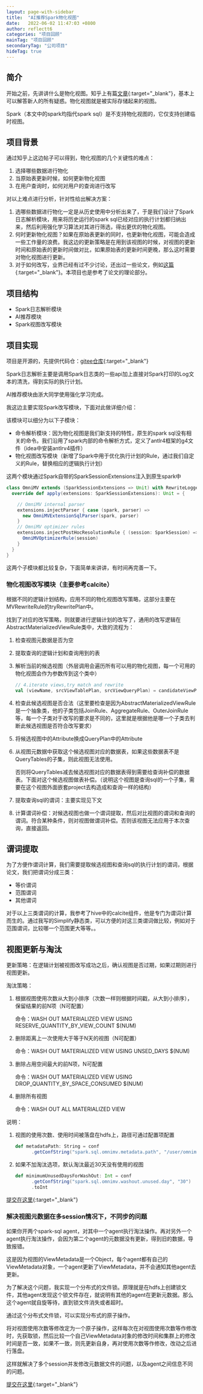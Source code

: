 ```yaml
---
layout: page-with-sidebar
title:  "AI推荐Spark物化视图"
date:   2022-06-02 11:47:03 +0800
author: reflectt6
categories: "项目回顾"
mainTag: "项目回顾"
secondaryTag: "公司项目"
hideTag: true
---
```


## 简介

开始之前，先讲讲什么是物化视图。知乎上有篇[文章](https://zhuanlan.zhihu.com/p/484146629){:target="_blank"}，基本上可以解答新人的所有疑惑。物化视图就是被实际存储起来的视图。

Spark（本文中的spark均指代spark sql）是不支持物化视图的，它仅支持创建临时视图。

## 项目背景

通过知乎上这边帖子可以得到，物化视图的几个关键性的难点：

1. 选择哪些数据进行物化
2. 当原始表更新时候，如何更新物化视图
3. 在用户查询时，如何对用户的查询进行改写

对以上难点进行分析，针对性给出解决方案：

1. 选哪些数据进行物化一定是从历史使用中分析出来了，于是我们设计了Spark日志解析模块，用来将历史运行的spark sql已经对应的执行计划都归纳出来，然后利用强化学习算法对其进行筛选，得出更优的物化视图。
2. 何时更新物化视图？如果在原始表更新的同时，也更新物化视图，可能会造成一些工作量的浪费。我这边的更新策略是在用到该视图的时候，对视图的更新时间和原始表的更新时间做对比，如果原始表的更新时间更晚，那么这时需要对物化视图进行更新。
3. 对于如何改写，业界已经有过不少讨论，还出过一些论文，例如[这篇](https://courses.cs.washington.edu/courses/cse591d/01sp/opt_views.pdf){:target="_blank"}。本项目也是参考了论文的理论部分。

## 项目结构

- Spark日志解析模块
- AI推荐模块
- Spark视图改写模块

## 项目实现

项目是开源的，先提供代码仓：[gitee仓库](https://gitee.com/reflectt6/boostkit-bigdata/commits/main){:target="_blank"}

Spark日志解析主要是调用Spark日志类的一些api加上直接对Spark打印的Log文本的清洗，得到实际的执行计划。

AI推荐模块由浙大同学使用强化学习完成。

我这边主要实现Spark改写模块，下面对此做详细介绍：

该模块可以细分为以下子模块：

- 命令解析模块：因为物化视图是我们新支持的特性，原生的spark sql没有相关的命令。我们沿用了spark内部的命令解析方式，定义了antlr4框架的g4文件（idea中安装antlrv4插件）
- 物化视图改写模块（新增了Spark中用于优化执行计划的Rule，通过我们自定义的Rule，替换相应的逻辑执行计划）

这两个模块通过Spark自带的SparkSessionExtensions注入到原生spark中

```scala
class OmniMV extends (SparkSessionExtensions => Unit) with RewriteLogger {
  override def apply(extensions: SparkSessionExtensions): Unit = {

    // OmniMV internal parser
    extensions.injectParser { case (spark, parser) =>
      new OmniMVExtensionSqlParser(spark, parser)
    }
    // OmniMV optimizer rules
    extensions.injectPostHocResolutionRule { (session: SparkSession) =>
      OmniMVOptimizerRule(session)
    }
  }
}
```

这两个子模块都比较复杂，下面简单来讲讲，有时间再完善一下。

### 物化视图改写模块（主要参考calcite）

根据不同的逻辑计划结构，应用不同的物化视图改写策略，这部分主要在MVRewriteRule的tryRewritePlan中。

找到了对应的改写策略，则就要进行逻辑计划的改写了，通用的改写逻辑在AbstractMaterializedViewRule类中，大致的流程为：

1. 检查视图元数据是否为空

2. 提取查询的逻辑计划和查询用到的表

3. 解析当前的候选视图（外层调用会遍历所有可以用的物化视图，每一个可用的物化视图会作为参数传到这个类中）

   ```scala
   // 4.iterate views,try match and rewrite
   val (viewName, srcViewTablePlan, srcViewQueryPlan) = candidateViewPlan
   ```

4. 检查此候选视图是否合法（这里要检查是因为AbstractMaterializedViewRule是一个抽象类，他的子类包括JoinRule、AggregateRule、OuterJoinRule等，每一个子类对于改写的要求是不同的，这里就是根据他是哪一个子类去判断此候选视图是否符合改写要求）

5. 将候选视图中的Attribute换成QueryPlan中的Attribute

6. 从视图元数据中获取这个候选视图对应的数据表，如果这些数据表不是QueryTables的子集，则此视图无法使用。

   否则将QueryTables减去候选视图对应的数据表得到需要给查询补偿的数据表。下面对这个候选视图做表补偿。（说明这个视图是查询sql的一个子集，需要在这个视图外面嵌套project去构造成和查询一样的结构）

7. 提取查询sql的谓词：主要实现见下文

8. 计算谓词补偿：对候选视图也做一个谓词提取，然后对比视图的谓词和查询的谓词。符合某种条件，则对视图做谓词补偿。否则该视图无法应用于本次查询，直接返回。



## 谓词提取

为了方便作谓词计算，我们需要提取候选视图和查询sql的执行计划的谓词，根据论文，我们把谓词分成三类：

- 等价谓词
- 范围谓词
- 其他谓词

对于以上三类谓词的计算，我参考了hive中的calcite组件，他是专门为谓词计算而生的。通过我写的Simplify静态类，可以方便的对这三类谓词做比较，例如对于范围谓词，比较哪一个范围更大等等。。

## 视图更新与淘汰

更新策略：在逻辑计划被视图改写成功之后，确认视图是否过期，如果过期则进行视图更新。

淘汰策略：

1. 根据视图使用次数从大到小排序（次数一样则根据时间戳，从大到小排序），保留结果的前N项（N可配置）

   命令：WASH OUT MATERIALIZED VIEW USING RESERVE_QUANTITY_BY_VIEW_COUNT $(NUM)

2. 删除距离上一次使用大于等于N天的视图（N可配置）

   命令：WASH OUT MATERIALIZED VIEW USING UNSED_DAYS $(NUM)

3. 删除占用空间最大的前N项，N可配置

   命令：WASH OUT MATERIALIZED VIEW USING DROP_QUANTITY_BY_SPACE_CONSUMED $(NUM)

4. 删除所有视图

   命令：WASH OUT ALL MATERIALIZED VIEW

说明：

1. 视图的使用次数、使用时间被落盘在hdfs上，路径可通过配置项配置

   ```scala
   def metadataPath: String = conf
         .getConfString("spark.sql.omnimv.metadata.path", "/user/omnimv/metadata")
   ```

2. 如果不加淘汰选项，默认淘汰最近30天没有使用的视图

   ```scala
   def minimumUnusedDaysForWashOut: Int = conf
         .getConfString("spark.sql.omnimv.washout.unused.day", "30")
         .toInt
   ```

[提交在这里](https://gitee.com/reflectt6/boostkit-bigdata/commit/d2292fd019be748a32a9e396e82f22f7672eab5c){:target="_blank"}

### 解决视图元数据在多session情况下，不同步的问题

如果你开两个spark-sql agent，对其中一个agent执行淘汰操作。再对另外一个agent执行淘汰操作，会因为第二个agent的元数据没有更新，得到旧的数据，导致报错。

这是因为视图的ViewMetadata是一个Object，每个agent都有自己的ViewMetadata对象，一个agent更新了ViewMetadata，并不会通知其他agent去更新。

为了解决这个问题，我实现一个分布式的文件锁。原理就是在hdfs上创建锁文件，其他agent发现这个锁文件存在，就说明有其他的agent在更新元数据。那么这个agent就自旋等待，直到锁文件消失或者超时。

通过这个分布式文件锁，可以实现分布式的原子操作。

将对视图使用次数等修改定为一个原子操作，这样每次在对视图使用次数等作修改时，先获取锁，然后比较一个自己ViewMetadata对象的修改时间和集群上的修改时间是否一致，如果不一致，则先更新自身，再对使用次数等作修改，改动之后进行落盘。

这样就解决了多个session并发修改元数据文件的问题，以及agent之间信息不同的问题。

[提交在这里](https://gitee.com/reflectt6/boostkit-bigdata/commit/c12116b60f188585e58927636b96643272f892fa){:target="_blank"}





